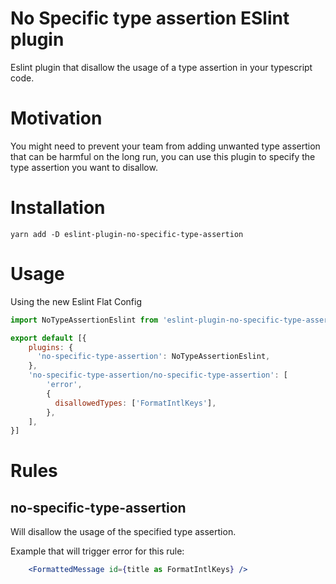# No Specific type assertion ESlint plugin

Eslint plugin that disallow the usage of a type assertion in your typescript code.

# Motivation

You might need to prevent your team from adding unwanted type assertion that can be harmful on the long run, 
you can use this plugin to specify the type assertion you want to disallow.

# Installation

```
yarn add -D eslint-plugin-no-specific-type-assertion
```

# Usage

Using the new Eslint Flat Config

```javascript
import NoTypeAssertionEslint from 'eslint-plugin-no-specific-type-assertion';

export default [{
    plugins: {
      'no-specific-type-assertion': NoTypeAssertionEslint,
    },
    'no-specific-type-assertion/no-specific-type-assertion': [
        'error',
        {
          disallowedTypes: ['FormatIntlKeys'],
        },
    ],
}]

```

# Rules

## no-specific-type-assertion

Will disallow the usage of the specified type assertion.

Example that will trigger error for this rule:

```jsx
    <FormattedMessage id={title as FormatIntlKeys} />
```
